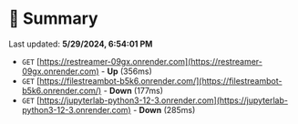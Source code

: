 # 📖 Summary
Last updated: **5/29/2024, 6:54:01 PM**

- `GET` [https://restreamer-09gx.onrender.com](https://restreamer-09gx.onrender.com) - **Up** (356ms)
- `GET` [https://filestreambot-b5k6.onrender.com/](https://filestreambot-b5k6.onrender.com/) - **Down** (177ms)
- `GET` [https://jupyterlab-python3-12-3.onrender.com](https://jupyterlab-python3-12-3.onrender.com) - **Down** (285ms)
